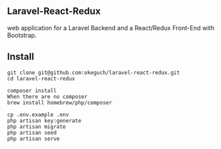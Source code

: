 ## Laravel-React-Redux  

web application for a Laravel Backend and a React/Redux Front-End with Bootstrap.

##  Install  

    git clone git@github.com:okeguch/laravel-react-redux.git  
    cd laravel-react-redux  

    composer install  
    When there are no composer
    brew install homebrew/php/composer

    cp .env.example .env  
    php artisan key:generate  
    php artisan migrate  
    php artisan seed  
    php artisan serve  


